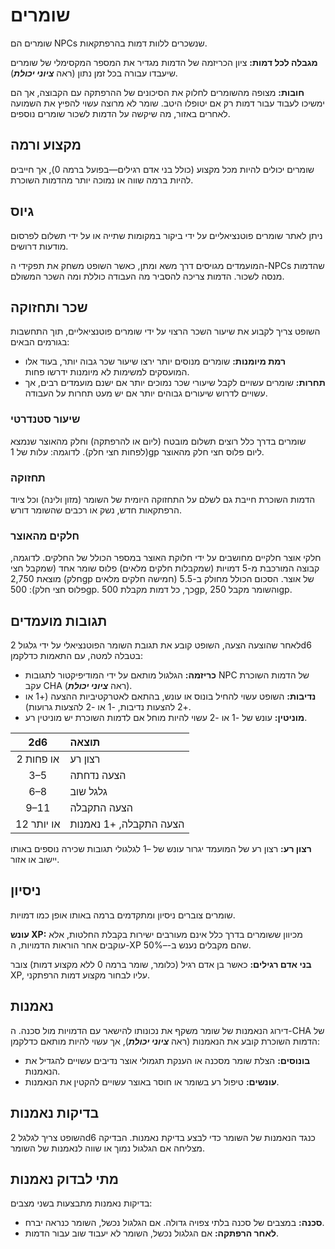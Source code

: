 # שומרים

שומרים הם NPCs שנשכרים ללוות דמות בהרפתקאות.

**מגבלה לכל דמות:** ציון הכריזמה של הדמות מגדיר את המספר המקסימלי של שומרים שיעבדו עבורה בכל זמן נתון (ראה ***ציוני יכולת***).

**חובות:** מצופה מהשומרים לחלוק את הסיכונים של ההרפתקה עם הקבוצה, אך הם ימשיכו לעבוד עבור דמות רק אם יטופלו היטב. שומר לא מרוצה עשוי להפיץ את השמועה לאחרים באזור, מה שיקשה על הדמות לשכור שומרים נוספים.

## מקצוע ורמה

שומרים יכולים להיות מכל מקצוע (כולל בני אדם רגילים—בפועל ברמה 0), אך חייבים להיות ברמה שווה או נמוכה יותר מהדמות השוכרת.

## גיוס

ניתן לאתר שומרים פוטנציאליים על ידי ביקור במקומות שתייה או על ידי תשלום לפרסום מודעות דרושים.

המועמדים מגויסים דרך משא ומתן, כאשר השופט משחק את תפקידי ה-NPCs שהדמות מנסה לשכור. הדמות צריכה להסביר מה העבודה כוללת ומה השכר המשולם.

## שכר ותחזוקה

השופט צריך לקבוע את שיעור השכר הרצוי על ידי שומרים פוטנציאליים, תוך התחשבות בגורמים הבאים:

- **רמת מיומנות:** שומרים מנוסים יותר ירצו שיעור שכר גבוה יותר, בעוד אלו המועסקים למשימות לא מיומנות ידרשו פחות.
- **תחרות:** שומרים עשויים לקבל שיעורי שכר נמוכים יותר אם ישנם מועמדים רבים, אך עשויים לדרוש שיעורים גבוהים יותר אם יש מעט תחרות על העבודה.

### שיעור סטנדרטי

שומרים בדרך כלל רוצים תשלום מובטח (ליום או להרפתקה) וחלק מהאוצר שנמצא (לפחות חצי חלק). לדוגמה: עלות של 1gp ליום פלוס חצי חלק מהאוצר.

### תחזוקה

הדמות השוכרת חייבת גם לשלם על התחזוקה היומית של השומר (מזון ולינה) וכל ציוד הרפתקאות חדש, נשק או רכבים שהשומר דורש.

### חלקים מהאוצר

חלקי אוצר חלקיים מחושבים על ידי חלוקת האוצר במספר הכולל של החלקים. לדוגמה, קבוצה המורכבת מ-5 דמויות (שמקבלות חלקים מלאים) פלוס שומר אחד (שמקבל חצי חלק) מוצאת 2,750gp של אוצר. הסכום הכולל מחולק ב-5.5 (חמישה חלקים מלאים פלוס חצי חלק): 500gp. כך, כל דמות מקבלת 500gp, והשומר מקבל 250gp.

## תגובות מועמדים

לאחר שהוצעה הצעה, השופט קובע את תגובת השומר הפוטנציאלי על ידי גלגול 2d6 בטבלה למטה, עם התאמות כדלקמן:

- **כריזמה:** הגלגול מותאם על ידי המודיפיקטור לתגובות NPC של הדמות השוכרת עקב CHA (ראה ***ציוני יכולת***).
- **נדיבות:** השופט עשוי להחיל בונוס או עונש, בהתאם לאטרקטיביות ההצעה (+1 או +2 להצעות נדיבות, -1 או -2 להצעות גרועות).
- **מוניטין:** עונש של -1 או -2 עשוי להיות מוחל אם לדמות השוכרת יש מוניטין רע.

|    2d6     | תוצאה                     |
| :--------: | :------------------------- |
| 2 או פחות  | רצון רע                   |
|    3–5     | הצעה נדחתה              |
|    6–8     | גלגל שוב                 |
|    9–11    | הצעה התקבלה             |
| 12 או יותר | הצעה התקבלה, +1 נאמנות |

**רצון רע:** רצון רע של המועמד יגרור עונש של –1 לגלגולי תגובות שכירה נוספים באותו יישוב או אזור.

## ניסיון

שומרים צוברים ניסיון ומתקדמים ברמה באותו אופן כמו דמויות.

**עונש XP:** מכיוון ששומרים בדרך כלל אינם מעורבים ישירות בקבלת החלטות, אלא עוקבים אחר הוראות הדמויות, ה-XP שהם מקבלים נענש ב-–50%.

**בני אדם רגילים:** כאשר בן אדם רגיל (כלומר, שומר ברמה 0 ללא מקצוע דמות) צובר XP, עליו לבחור מקצוע דמות הרפתקני.

## נאמנות

דירוג הנאמנות של שומר משקף את נכונותו להישאר עם הדמויות מול סכנה. ה-CHA של הדמות השוכרת קובע את הנאמנות (ראה ***ציוני יכולת***), אך עשוי להיות מותאם כדלקמן:

- **בונוסים:** הצלת שומר מסכנה או הענקת תגמולי אוצר נדיבים עשויים להגדיל את הנאמנות.
- **עונשים:** טיפול רע בשומר או חוסר באוצר עשויים להקטין את הנאמנות.

## בדיקות נאמנות

השופט צריך לגלגל 2d6 כנגד הנאמנות של השומר כדי לבצע בדיקת נאמנות. הבדיקה מצליחה אם הגלגול נמוך או שווה לנאמנות של השומר.

## מתי לבדוק נאמנות

בדיקות נאמנות מתבצעות בשני מצבים:

- **סכנה:** במצבים של סכנה בלתי צפויה גדולה. אם הגלגול נכשל, השומר כנראה יברח.
- **לאחר הרפתקה:** אם הגלגול נכשל, השומר לא יעבוד שוב עבור הדמות.